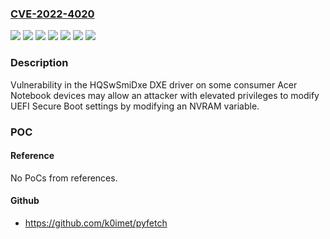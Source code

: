 ### [CVE-2022-4020](https://cve.mitre.org/cgi-bin/cvename.cgi?name=CVE-2022-4020)
![](https://img.shields.io/static/v1?label=Product&message=Aspire%20A115-21&color=blue)
![](https://img.shields.io/static/v1?label=Product&message=Aspire%20A315-22&color=blue)
![](https://img.shields.io/static/v1?label=Product&message=Aspire%20A315-22G&color=blue)
![](https://img.shields.io/static/v1?label=Product&message=Extensa%20EX215-21&color=blue)
![](https://img.shields.io/static/v1?label=Product&message=Extensa%20EX215-21G&color=blue)
![](https://img.shields.io/static/v1?label=Version&message=%3D%201.04%20&color=brighgreen)
![](https://img.shields.io/static/v1?label=Vulnerability&message=CWE-276%20Incorrect%20Default%20Permissions&color=brighgreen)

### Description

Vulnerability in the HQSwSmiDxe DXE driver on some consumer Acer Notebook devices may allow an attacker with elevated privileges to modify UEFI Secure Boot settings by modifying an NVRAM variable.

### POC

#### Reference
No PoCs from references.

#### Github
- https://github.com/k0imet/pyfetch

